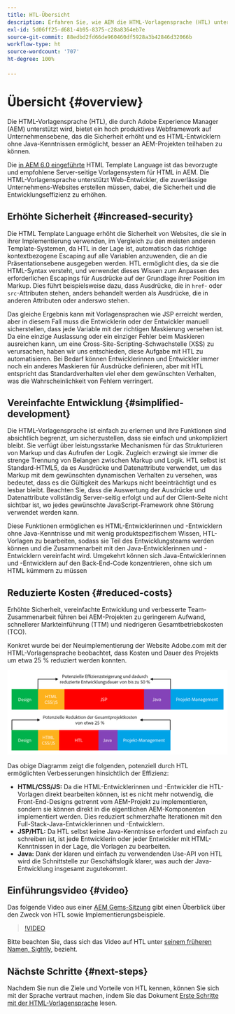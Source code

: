 ```yaml
---
title: HTL-Übersicht
description: Erfahren Sie, wie AEM die HTML-Vorlagensprache (HTL) unterstützt, um ein produktives Web-Framework auf Unternehmensebene anzubieten, das die Sicherheit erhöht und Personen ohne Java-Kenntnisse, die HTML entwickeln, eine bessere Beteiligung an AEM-Projekten ermöglicht.
exl-id: 5d06ff25-d681-4b95-8375-c28a8364eb7e
source-git-commit: 88edbd2fd66de960460df5928a3b42846d32066b
workflow-type: ht
source-wordcount: '707'
ht-degree: 100%

---
```



# Übersicht {#overview}

Die HTML-Vorlagensprache (HTL), die durch Adobe Experience Manager (AEM) unterstützt wird, bietet ein hoch produktives Webframework auf Unternehmensebene, das die Sicherheit erhöht und es HTML-Entwicklern ohne Java-Kenntnissen ermöglicht, besser an AEM-Projekten teilhaben zu können.

Die [in AEM 6.0 eingeführte](history.md) HTML Template Language ist das bevorzugte und empfohlene Server-seitige Vorlagensystem für HTML in AEM. Die HTML-Vorlagensprache unterstützt Web-Entwickler, die zuverlässige Unternehmens-Websites erstellen müssen, dabei, die Sicherheit und die Entwicklungseffizienz zu erhöhen.

## Erhöhte Sicherheit {#increased-security}

Die HTML Template Language erhöht die Sicherheit von Websites, die sie in ihrer Implementierung verwenden, im Vergleich zu den meisten anderen Template-Systemen, da HTL in der Lage ist, automatisch das richtige kontextbezogene Escaping auf alle Variablen anzuwenden, die an die Präsentationsebene ausgegeben werden. HTL ermöglicht dies, da sie die HTML-Syntax versteht, und verwendet dieses Wissen zum Anpassen des erforderlichen Escapings für Ausdrücke auf der Grundlage ihrer Position im Markup. Dies führt beispielsweise dazu, dass Ausdrücke, die in `href`- oder `src`-Attributen stehen, anders behandelt werden als Ausdrücke, die in anderen Attributen oder anderswo stehen.

Das gleiche Ergebnis kann mit Vorlagensprachen wie JSP erreicht werden, aber in diesem Fall muss die Entwicklerin oder der Entwickler manuell sicherstellen, dass jede Variable mit der richtigen Maskierung versehen ist. Da eine einzige Auslassung oder ein einziger Fehler beim Maskieren ausreichen kann, um eine Cross-Site-Scripting-Schwachstelle (XSS) zu verursachen, haben wir uns entschieden, diese Aufgabe mit HTL zu automatisieren. Bei Bedarf können Entwicklerinnen und Entwickler immer noch ein anderes Maskieren für Ausdrücke definieren, aber mit HTL entspricht das Standardverhalten viel eher dem gewünschten Verhalten, was die Wahrscheinlichkeit von Fehlern verringert.

## Vereinfachte Entwicklung {#simplified-development}

Die HTML-Vorlagensprache ist einfach zu erlernen und ihre Funktionen sind absichtlich begrenzt, um sicherzustellen, dass sie einfach und unkompliziert bleibt. Sie verfügt über leistungsstarke Mechanismen für das Strukturieren von Markup und das Aufrufen der Logik. Zugleich erzwingt sie immer die strenge Trennung von Belangen zwischen Markup und Logik. HTL selbst ist Standard-HTML5, da es Ausdrücke und Datenattribute verwendet, um das Markup mit dem gewünschten dynamischen Verhalten zu versehen, was bedeutet, dass es die Gültigkeit des Markups nicht beeinträchtigt und es lesbar bleibt. Beachten Sie, dass die Auswertung der Ausdrücke und Datenattribute vollständig Server-seitig erfolgt und auf der Client-Seite nicht sichtbar ist, wo jedes gewünschte JavaScript-Framework ohne Störung verwendet werden kann. 

Diese Funktionen ermöglichen es HTML-Entwicklerinnen und -Entwicklern ohne Java-Kenntnisse und mit wenig produktspezifischem Wissen, HTL-Vorlagen zu bearbeiten, sodass sie Teil des Entwicklungsteams werden können und die Zusammenarbeit mit den Java-Entwicklerinnen und -Entwicklern vereinfacht wird. Umgekehrt können sich Java-Entwicklerinnen und -Entwicklern auf den Back-End-Code konzentrieren, ohne sich um HTML kümmern zu müssen

## Reduzierte Kosten {#reduced-costs}

Erhöhte Sicherheit, vereinfachte Entwicklung und verbesserte Team-Zusammenarbeit führen bei AEM-Projekten zu geringerem Aufwand, schnellerer Markteinführung (TTM) und niedrigeren Gesamtbetriebskosten (TCO).

Konkret wurde bei der Neuimplementierung der Website Adobe.com mit der HTML-Vorlagensprache beobachtet, dass Kosten und Dauer des Projekts um etwa 25 % reduziert werden konnten.

![Effizienzsteigerung und Kostensenkung](assets/chlimage_1.png)

Das obige Diagramm zeigt die folgenden, potenziell durch HTL ermöglichten Verbesserungen hinsichtlich der Effizienz:

* **HTML/CSS/JS:** Da die HTML-Entwicklerinnen und -Entwickler die HTL-Vorlagen direkt bearbeiten können, ist es nicht mehr notwendig, die Front-End-Designs getrennt vom AEM-Projekt zu implementieren, sondern sie können direkt in die eigentlichen AEM-Komponenten implementiert werden. Dies reduziert schmerzhafte Iterationen mit den Full-Stack-Java-Entwicklerinnen und -Entwicklern.
* **JSP/HTL:** Da HTL selbst keine Java-Kenntnisse erfordert und einfach zu schreiben ist, ist jede Entwicklerin oder jeder Entwickler mit HTML-Kenntnissen in der Lage, die Vorlagen zu bearbeiten.
* **Java:** Dank der klaren und einfach zu verwendenden Use-API von HTL wird die Schnittstelle zur Geschäftslogik klarer, was auch der Java-Entwicklung insgesamt zugutekommt.

## Einführungsvideo {#video}

Das folgende Video aus einer [AEM Gems-Sitzung](https://experienceleague.adobe.com/docs/experience-manager-gems-events/gems/gems2014/aem-introduction-to-htl.html?lang=de) gibt einen Überblick über den Zweck von HTL sowie Implementierungsbeispiele.

>[!VIDEO](https://video.tv.adobe.com/v/19504/?quality=9)

Bitte beachten Sie, dass sich das Video auf HTL unter [seinem früheren Namen, Sightly](history.md), bezieht.

## Nächste Schritte {#next-steps}

Nachdem Sie nun die Ziele und Vorteile von HTL kennen, können Sie sich mit der Sprache vertraut machen, indem Sie das Dokument [Erste Schritte mit der HTML-Vorlagensprache](getting-started.md) lesen.
